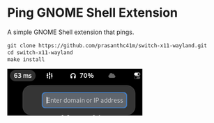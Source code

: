 # Ping GNOME Shell Extension
A simple GNOME Shell extension that pings.
```
git clone https://github.com/prasanthc41m/switch-x11-wayland.git
cd switch-x11-wayland
make install
```
![logo](https://github.com/prasanthc41m/ping-extension/blob/main/ping-extension.png)

